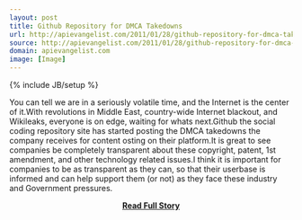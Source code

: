 ```yaml
---
layout: post
title: Github Repository for DMCA Takedowns
url: http://apievangelist.com/2011/01/28/github-repository-for-dmca-takedowns/
source: http://apievangelist.com/2011/01/28/github-repository-for-dmca-takedowns/
domain: apievangelist.com
image: [Image]
---
```

{% include JB/setup %}<p>You can tell we are in a seriously volatile time, and the Internet is the center of it.With revolutions in Middle East, country-wide Internet blackout, and Wikileaks, everyone is on edge, waiting for whats next.Github the social coding repository site has started posting the DMCA takedowns the company receives for content osting on their platform.It is great to see companies be completely transparent about these copyright, patent, 1st amendment, and other technology related issues.I think it is important for companies to be as transparent as they can, so that their userbase is informed and can help support them (or not) as they face these industry and Government pressures.</p>
<center><p><a href="http://apievangelist.com/2011/01/28/github-repository-for-dmca-takedowns/" style='padding:25px; font-sze:18px; font-weight: bold;'>Read Full Story</a></p></center>
